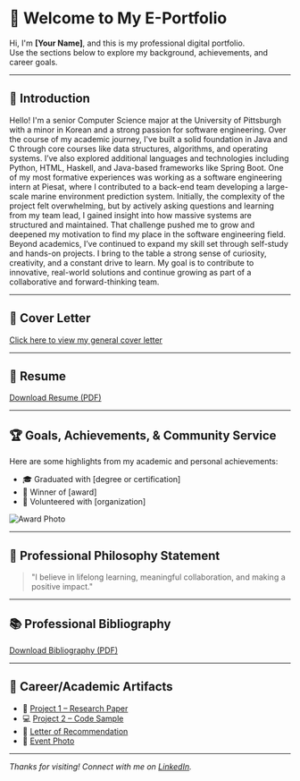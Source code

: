 # 👋 Welcome to My E-Portfolio

Hi, I'm **[Your Name]**, and this is my professional digital portfolio.  
Use the sections below to explore my background, achievements, and career goals.

---

## 📄 Introduction

Hello! I'm a senior Computer Science major at the University of Pittsburgh with a minor in Korean and a strong passion for software engineering. Over the course of my academic journey, I've built a solid foundation in Java and C through core courses like data structures, algorithms, and operating systems. I’ve also explored additional languages and technologies including Python, HTML, Haskell, and Java-based frameworks like Spring Boot.
One of my most formative experiences was working as a software engineering intern at Piesat, where I contributed to a back-end team developing a large-scale marine environment prediction system. Initially, the complexity of the project felt overwhelming, but by actively asking questions and learning from my team lead, I gained insight into how massive systems are structured and maintained. That challenge pushed me to grow and deepened my motivation to find my place in the software engineering field.
Beyond academics, I’ve continued to expand my skill set through self-study and hands-on projects. I bring to the table a strong sense of curiosity, creativity, and a constant drive to learn. My goal is to contribute to innovative, real-world solutions and continue growing as part of a collaborative and forward-thinking team.

---

## 📨 Cover Letter

[Click here to view my general cover letter](cover-letter.pdf)

---

## 📎 Resume

[Download Resume (PDF)](resume.pdf)

---

## 🏆 Goals, Achievements, & Community Service

Here are some highlights from my academic and personal achievements:

- 🎓 Graduated with [degree or certification]
- 🥇 Winner of [award]
- 🤝 Volunteered with [organization]

![Award Photo](award.jpg)

---

## 💭 Professional Philosophy Statement

> "I believe in lifelong learning, meaningful collaboration, and making a positive impact."

---

## 📚 Professional Bibliography

[Download Bibliography (PDF)](bibliography.pdf)

---

## 📂 Career/Academic Artifacts

- 🧾 [Project 1 – Research Paper](artifact1.pdf)
- 💻 [Project 2 – Code Sample](artifact2.html)
- 📄 [Letter of Recommendation](artifact3.pdf)
- 📸 [Event Photo](event.jpg)

---

_Thanks for visiting! Connect with me on [LinkedIn](https://linkedin.com/in/yourusername)._
